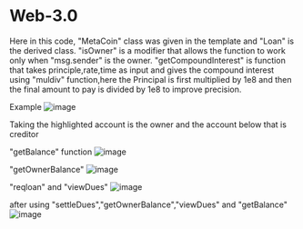 # Web-3.0
Here in this code, "MetaCoin" class was given in the template and "Loan" is the derived class.
"isOwner" is a modifier that allows the function to work only when "msg.sender" is the owner.
"getCompoundInterest" is function that takes principle,rate,time as input and gives the compound interest using "muldiv" function,here the Principal is first 
multiplied by 1e8 and then the final amount to pay is divided by 1e8 to improve precision.

Example
![image](https://user-images.githubusercontent.com/96648258/175776278-29ec4869-225b-477c-a183-2b9e69ed752b.png)

Taking the highlighted account is the owner and the account below that is creditor

"getBalance" function
![image](https://user-images.githubusercontent.com/96648258/175776360-d04afb6b-811a-453e-80cc-7b2f5e189a53.png)

"getOwnerBalance" ![image](https://user-images.githubusercontent.com/96648258/175776463-334bb87a-c702-4d6e-98e1-1a0093455578.png)

"reqloan" and "viewDues" ![image](https://user-images.githubusercontent.com/96648258/175776601-7fbe0fba-56fb-48b2-b7f5-1af994e58c2f.png)

after using "settleDues","getOwnerBalance","viewDues" and "getBalance"
![image](https://user-images.githubusercontent.com/96648258/175776760-e70e08a8-c26e-407f-bbd6-43ef46449ea1.png)



